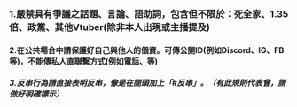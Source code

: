 ### 1.嚴禁具有爭議之話題、言論、語助詞，包含但不限於：死全家、1.35倍、政黨、其他Vtuber(除非本人出現或主播提及)

#### 2.在公共場合中請保護好自己與他人的個資。可傳公開ID(例如Discord、IG、FB等)，不能傳私人直聯繫方式(例如電話、等)

##### 3.反串行為請直接表明反串，像是在開頭加上「#反串」。（有此規則代表曾，請做好明確標示）
